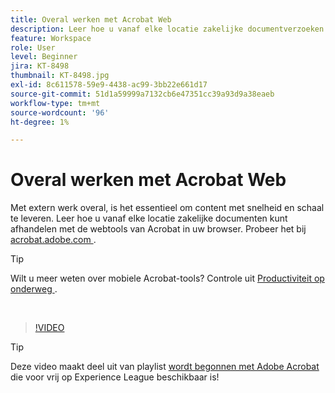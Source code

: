 ```yaml
---
title: Overal werken met Acrobat Web
description: Leer hoe u vanaf elke locatie zakelijke documentverzoeken kunt verwerken met de Acrobat-webtools in uw browser
feature: Workspace
role: User
level: Beginner
jira: KT-8498
thumbnail: KT-8498.jpg
exl-id: 8c611578-59e9-4438-ac99-3bb22e661d17
source-git-commit: 51d1a59999a7132cb6e47351cc39a93d9a38eaeb
workflow-type: tm+mt
source-wordcount: '96'
ht-degree: 1%

---
```


# Overal werken met Acrobat Web

Met extern werk overal, is het essentieel om content met snelheid en schaal te leveren. Leer hoe u vanaf elke locatie zakelijke documenten kunt afhandelen met de webtools van Acrobat in uw browser. Probeer het bij [ acrobat.adobe.com ](https://acrobat.adobe.com/nl/nl).

>[!TIP]
>
>Wilt u meer weten over mobiele Acrobat-tools? Controle uit [ Productiviteit op onderweg ](productivity.md).

<br>

>[!VIDEO](https://video.tv.adobe.com/v/337436?quality=12&learn=on&hidetitle=true)

>[!TIP]
>
>Deze video maakt deel uit van playlist [ wordt begonnen met Adobe Acrobat ](https://experienceleague.adobe.com/en/playlists/acrobat-get-started-business-users) die voor vrij op Experience League beschikbaar is!
